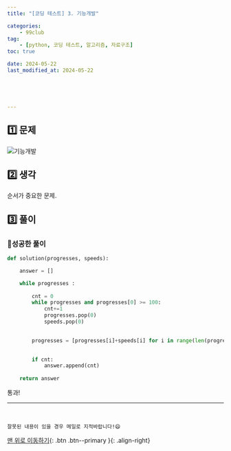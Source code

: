 ```yaml
---
title: "[코딩 테스트] 3. 기능개발"

categories: 
    - 99club
tag: 
    - [python, 코딩 테스트, 알고리즘, 자료구조]
toc: true

date: 2024-05-22
last_modified_at: 2024-05-22





---
```


## 1️⃣ 문제

![기능개발]({{site.url}}\images\2024-05-22-99club_3\기능개발.png)

## 2️⃣ 생각

순서가 중요한 문제.





## 3️⃣ 풀이

### 🔸성공한 풀이

```python
def solution(progresses, speeds):

    answer = []

    while progresses :
        
        cnt = 0
        while progresses and progresses[0] >= 100:
            cnt+=1
            progresses.pop(0)
            speeds.pop(0)

        
        progresses = [progresses[i]+speeds[i] for i in range(len(progresses))]

        
        if cnt:
            answer.append(cnt)
    
    return answer
```

통과!


***

<br>

    잘못된 내용이 있을 경우 메일로 지적바랍니다!😄

[맨 위로 이동하기](#){: .btn .btn--primary }{: .align-right}